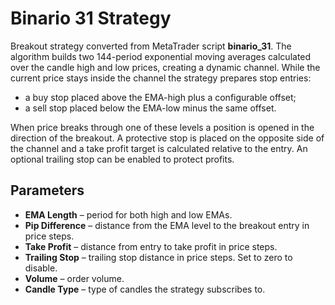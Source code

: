 # Binario 31 Strategy

Breakout strategy converted from MetaTrader script **binario_31**. The algorithm builds two 144-period exponential moving averages calculated over the candle high and low prices, creating a dynamic channel. While the current price stays inside the channel the strategy prepares stop entries:

- a buy stop placed above the EMA-high plus a configurable offset;
- a sell stop placed below the EMA-low minus the same offset.

When price breaks through one of these levels a position is opened in the direction of the breakout. A protective stop is placed on the opposite side of the channel and a take profit target is calculated relative to the entry. An optional trailing stop can be enabled to protect profits.

## Parameters

- **EMA Length** – period for both high and low EMAs.
- **Pip Difference** – distance from the EMA level to the breakout entry in price steps.
- **Take Profit** – distance from entry to take profit in price steps.
- **Trailing Stop** – trailing stop distance in price steps. Set to zero to disable.
- **Volume** – order volume.
- **Candle Type** – type of candles the strategy subscribes to.
